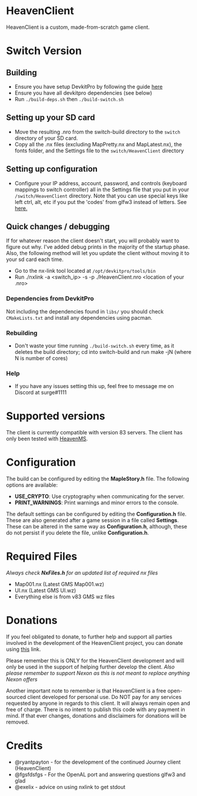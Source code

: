# HeavenClient
HeavenClient is a custom, made-from-scratch game client.

# Switch Version

## Building
- Ensure you have setup DevkitPro by following the guide [here](https://switchbrew.org/wiki/Setting_up_Development_Environment)
- Ensure you have all devkitpro dependencies (see below)
- Run ```./build-deps.sh``` then ```./build-switch.sh```

## Setting up your SD card
- Move the resulting .nro from the switch-build directory to the ```switch``` directory of your SD card.
- Copy all the .nx files (excluding MapPretty.nx and MapLatest.nx), the fonts folder, and the Settings file to the ```switch/HeavenClient``` directory

## Setting up configuration
- Configure your IP address, account, password, and controls (keyboard mappings to switch controller) all in the Settings file that you put in your ```/switch/HeavenClient``` directory. Note that you can use special keys like left ctrl, alt, etc if you put the 'codes' from glfw3 instead of letters. See [here.](https://github.com/lain3d/glfw/blob/4373905b73468c3f884f3a2560b592521a5a923e/include/GLFW/glfw3.h#L361)

## Quick changes / debugging 
If for whatever reason the client doesn't start, you will probably want to figure out why. I've added debug prints in the majority of the startup phase. Also, the following method will let you update the client without moving it to your sd card each time.
- Go to the nx-link tool located at ```/opt/devkitpro/tools/bin```
- Run ./nxlink -a <switch_ip> -s -p ./HeavenClient.nro <location of your .nro>

### Dependencies from DevkitPro 
Not including the dependencies found in ```libs/``` you should check ```CMakeLists.txt``` and install any dependencies using pacman.

### Rebuilding
- Don't waste your time running ```./build-switch.sh``` every time, as it deletes the build directory; cd into switch-build and run make -jN (where N is number of cores)

### Help
- If you have any issues setting this up, feel free to message me on Discord at surge#1111

# Supported versions
The client is currently compatible with version 83 servers.
The client has only been tested with [HeavenMS](https://github.com/ronancpl/HeavenMS).

# Configuration
The build can be configured by editing the **MapleStory.h** file. The following options are available:
- **USE_CRYPTO**: Use cryptography when communicating for the server.
- **PRINT_WARNINGS**: Print warnings and minor errors to the console.

The default settings can be configured by editing the **Configuration.h** file. These are also generated after a game session in a file called **Settings**. These can be altered in the same way as **Configuration.h**, although, these do not persist if you delete the file, unlike **Configuration.h**.

# Required Files
*Always check **NxFiles.h** for an updated list of required nx files*
- Map001.nx (Latest GMS Map001.wz)
- UI.nx (Latest GMS UI.wz)
- Everything else is from v83 GMS wz files

# Donations
If you feel obligated to donate, to further help and support all parties involved in the development of the HeavenClient project, you can donate using [this](https://paypal.me/pools/c/8frYNoobcY) link.

Please remember this is ONLY for the HeavenClient development and will only be used in the support of helping further develop the client. *Also please remember to support Nexon as this is not meant to replace anything Nexon offers*

Another important note to remember is that HeavenClient is a free open-sourced client developed for personal use. Do NOT pay for any services requested by anyone in regards to this client. It will always remain open and free of charge. There is no intent to publish this code with any payment in mind. If that ever changes, donations and disclaimers for donations will be removed.

# Credits
- @ryantpayton - for the development of the continued Journey client (HeavenClient)
- @fgsfdsfgs - For the OpenAL port and answering questions glfw3 and glad
- @exelix - advice on using nxlink to get stdout 
